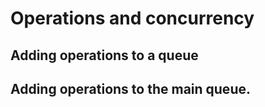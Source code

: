 # Operations and concurrency

## Adding operations to a queue

## Adding operations to the main queue.
